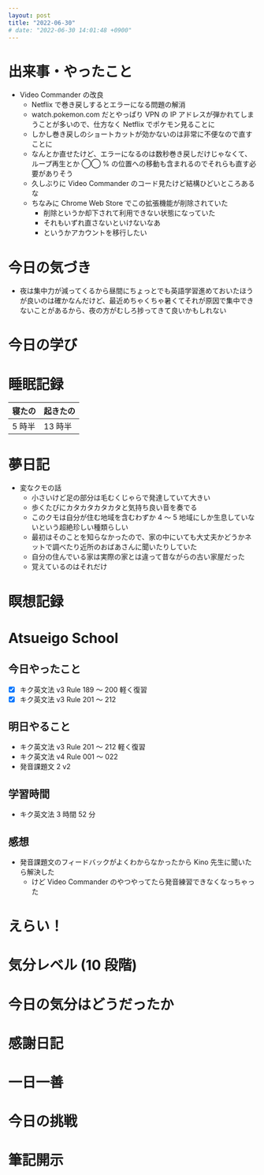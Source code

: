 ```yaml
---
layout: post
title: "2022-06-30"
# date: "2022-06-30 14:01:48 +0900"
---
```


# 出来事・やったこと
* Video Commander の改良
    * Netflix で巻き戻しするとエラーになる問題の解消
    * watch.pokemon.com だとやっぱり VPN の IP アドレスが弾かれてしまうことが多いので、仕方なく Netflix でポケモン見ることに
    * しかし巻き戻しのショートカットが効かないのは非常に不便なので直すことに
    * なんとか直せたけど、エラーになるのは数秒巻き戻しだけじゃなくて、ループ再生とか ◯◯ % の位置への移動も含まれるのでそれらも直す必要がありそう
    * 久しぶりに Video Commander のコード見たけど結構ひどいところあるな
    * ちなみに Chrome Web Store でこの拡張機能が削除されていた
        * 削除というか却下されて利用できない状態になっていた
        * それもいずれ直さないといけないなあ
        * というかアカウントを移行したい



# 今日の気づき
* 夜は集中力が減ってくるから昼間にちょっとでも英語学習進めておいたほうが良いのは確かなんだけど、最近めちゃくちゃ暑くてそれが原因で集中できないことがあるから、夜の方がむしろ捗ってきて良いかもしれない



# 今日の学び



# 睡眠記録

| 寝たの | 起きたの |
|---|---|
| 5 時半 | 13 時半 |



# 夢日記
* 変なクモの話
    * 小さいけど足の部分は毛むくじゃらで発達していて大きい
    * 歩くたびにカタカタカタカタと気持ち良い音を奏でる
    * このクモは自分が住む地域を含むわずか 4 〜 5 地域にしか生息していないという超絶珍しい種類らしい
    * 最初はそのことを知らなかったので、家の中にいても大丈夫かどうかネットで調べたり近所のおばあさんに聞いたりしていた
    * 自分の住んでいる家は実際の家とは違って昔ながらの古い家屋だった
    * 覚えているのはそれだけ



# 瞑想記録



# Atsueigo School
## 今日やったこと
* [x] キク英文法 v3 Rule 189 〜 200 軽く復習
* [x] キク英文法 v3 Rule 201 〜 212

## 明日やること
* キク英文法 v3 Rule 201 〜 212 軽く復習
* キク英文法 v4 Rule 001 〜 022
* 発音課題文 2 v2

## 学習時間
* キク英文法 3 時間 52 分

## 感想
* 発音課題文のフィードバックがよくわからなかったから Kino 先生に聞いたら解決した
    * けど Video Commander のやつやってたら発音練習できなくなっちゃった



# えらい！



# 気分レベル (10 段階)



# 今日の気分はどうだったか



# 感謝日記



# 一日一善



# 今日の挑戦



# 筆記開示
